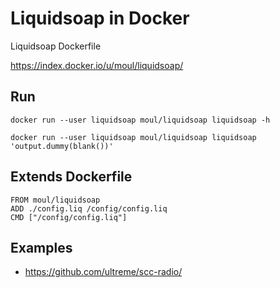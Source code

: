Liquidsoap in Docker
====================

Liquidsoap Dockerfile

https://index.docker.io/u/moul/liquidsoap/

Run
---

    docker run --user liquidsoap moul/liquidsoap liquidsoap -h

    docker run --user liquidsoap moul/liquidsoap liquidsoap 'output.dummy(blank())'

Extends Dockerfile
------------------

    FROM moul/liquidsoap
    ADD ./config.liq /config/config.liq
    CMD ["/config/config.liq"]

Examples
--------

- https://github.com/ultreme/scc-radio/
